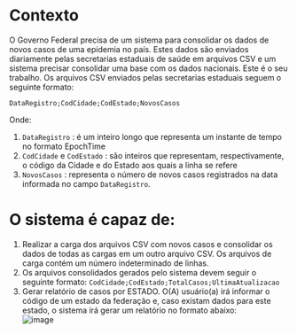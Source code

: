 # Contexto

O Governo Federal precisa de um sistema para consolidar os dados de novos casos de uma
epidemia no país. Estes dados são enviados diariamente pelas secretarias estaduais de saúde em arquivos
CSV e um sistema precisar consolidar uma base com os dados nacionais. Este é o seu trabalho.
Os arquivos CSV enviados pelas secretarias estaduais seguem o seguinte formato: 

`DataRegistro;CodCidade;CodEstado;NovosCasos`

Onde:

1. `DataRegistro` : é um inteiro longo que representa um instante de tempo no formato EpochTime
2. `CodCidade` e `CodEstado` : são inteiros que representam, respectivamente, o código da Cidade e do Estado aos quais a linha se refere
3. `NovosCasos` : representa o número de novos casos registrados na data informada no campo `DataRegistro`.

# O sistema é capaz de:

1. Realizar a carga dos arquivos CSV com novos casos e consolidar os dados de todas as cargas em um outro arquivo CSV. Os arquivos de carga contém um número indeterminado de linhas.
2. Os arquivos consolidados gerados pelo sistema devem seguir o seguinte formato: `CodCidade;CodEstado;TotalCasos;UltimaAtualizacao`
3. Gerar relatório de casos por ESTADO. O(A) usuário(a) irá informar o código de um estado da federação e, caso existam dados para este estado, o sistema irá gerar um relatório no formato abaixo: <br>
![image](https://github.com/daniellucena1/Analise_de_Arquivos_CSV/assets/115027219/eb19baca-4f0d-41aa-94c4-2f6bc8bd8795)
